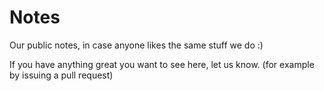 # Notes
Our public notes, in case anyone likes the same stuff we do :)

If you have anything great you want to see here, let us know.
(for example by issuing a pull request)



